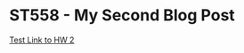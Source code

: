 # ST558 - My Second Blog Post

[Test Link to HW 2](https://github.com/magarittenguyen/magarittenguyen.github.io/blob/main/ST558_HW2_Magaritte_Nguyen_HTML.html)

